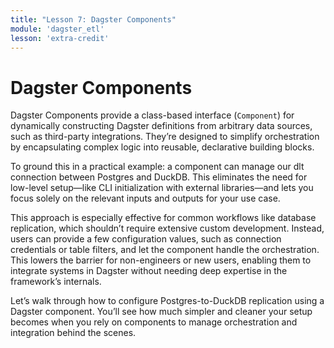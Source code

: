 ```yaml
---
title: "Lesson 7: Dagster Components"
module: 'dagster_etl'
lesson: 'extra-credit'
---
```


# Dagster Components

Dagster Components provide a class-based interface (`Component`) for dynamically constructing Dagster definitions from arbitrary data sources, such as third-party integrations. They’re designed to simplify orchestration by encapsulating complex logic into reusable, declarative building blocks.

To ground this in a practical example: a component can manage our dlt connection between Postgres and DuckDB. This eliminates the need for low-level setup—like CLI initialization with external libraries—and lets you focus solely on the relevant inputs and outputs for your use case.

This approach is especially effective for common workflows like database replication, which shouldn’t require extensive custom development. Instead, users can provide a few configuration values, such as connection credentials or table filters, and let the component handle the orchestration. This lowers the barrier for non-engineers or new users, enabling them to integrate systems in Dagster without needing deep expertise in the framework’s internals.

Let’s walk through how to configure Postgres-to-DuckDB replication using a Dagster component. You’ll see how much simpler and cleaner your setup becomes when you rely on components to manage orchestration and integration behind the scenes.
